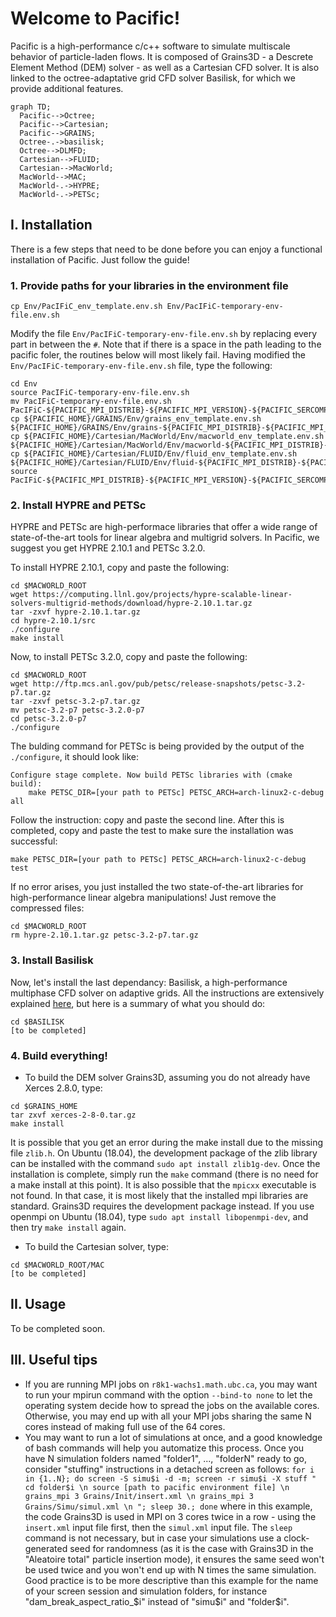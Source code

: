 # Welcome to Pacific!

Pacific is a high-performance c/c++ software to simulate multiscale behavior of particle-laden flows. It is composed of Grains3D - a Descrete Element Method  (DEM) solver - as well as a Cartesian CFD solver. It is also linked to the octree-adaptative grid CFD solver Basilisk, for which we provide additional features.

```mermaid
graph TD;
  Pacific-->Octree;
  Pacific-->Cartesian;
  Pacific-->GRAINS;
  Octree-.->basilisk;
  Octree-->DLMFD;
  Cartesian-->FLUID;
  Cartesian-->MacWorld;
  MacWorld-->MAC;
  MacWorld-.->HYPRE;
  MacWorld-.->PETSc;
```



## I. Installation
There is a few steps that need to be done before you can enjoy a functional installation of Pacific. Just follow the guide!

### 1. Provide paths for your libraries in the environment file
```
cp Env/PacIFiC_env_template.env.sh Env/PacIFiC-temporary-env-file.env.sh
```

Modify the file `Env/PacIFiC-temporary-env-file.env.sh` by replacing every part in between the `#`. Note that if there is a space in the path leading to the pacific foler, the routines below will most likely fail.
Having modified the `Env/PacIFiC-temporary-env-file.env.sh` file, type the following:

```
cd Env
source PacIFiC-temporary-env-file.env.sh
mv PacIFiC-temporary-env-file.env.sh PacIFiC-${PACIFIC_MPI_DISTRIB}-${PACIFIC_MPI_VERSION}-${PACIFIC_SERCOMPIL_ENV}-${PACIFIC_SERCOMPIL_VERSION}.env.sh
cp ${PACIFIC_HOME}/GRAINS/Env/grains_env_template.env.sh ${PACIFIC_HOME}/GRAINS/Env/grains-${PACIFIC_MPI_DISTRIB}-${PACIFIC_MPI_VERSION}-${PACIFIC_SERCOMPIL_ENV}-${PACIFIC_SERCOMPIL_VERSION}.env.sh
cp ${PACIFIC_HOME}/Cartesian/MacWorld/Env/macworld_env_template.env.sh ${PACIFIC_HOME}/Cartesian/MacWorld/Env/macworld-${PACIFIC_MPI_DISTRIB}-${PACIFIC_MPI_VERSION}-${PACIFIC_SERCOMPIL_ENV}-${PACIFIC_SERCOMPIL_VERSION}.env.sh
cp ${PACIFIC_HOME}/Cartesian/FLUID/Env/fluid_env_template.env.sh ${PACIFIC_HOME}/Cartesian/FLUID/Env/fluid-${PACIFIC_MPI_DISTRIB}-${PACIFIC_MPI_VERSION}-${PACIFIC_SERCOMPIL_ENV}-${PACIFIC_SERCOMPIL_VERSION}.env.sh
source PacIFiC-${PACIFIC_MPI_DISTRIB}-${PACIFIC_MPI_VERSION}-${PACIFIC_SERCOMPIL_ENV}-${PACIFIC_SERCOMPIL_VERSION}.env.sh
```

### 2. Install HYPRE and PETSc
HYPRE and PETSc are high-performace libraries that offer a wide range of state-of-the-art tools for linear algebra and multigrid solvers. In Pacific, we suggest you get HYPRE 2.10.1 and PETSc 3.2.0.

To install HYPRE 2.10.1, copy and paste the following:
```
cd $MACWORLD_ROOT
wget https://computing.llnl.gov/projects/hypre-scalable-linear-solvers-multigrid-methods/download/hypre-2.10.1.tar.gz
tar -zxvf hypre-2.10.1.tar.gz
cd hypre-2.10.1/src
./configure
make install
```

Now, to install PETSc 3.2.0, copy and paste the following:
```
cd $MACWORLD_ROOT
wget http://ftp.mcs.anl.gov/pub/petsc/release-snapshots/petsc-3.2-p7.tar.gz
tar -zxvf petsc-3.2-p7.tar.gz
mv petsc-3.2-p7 petsc-3.2.0-p7
cd petsc-3.2.0-p7
./configure
```
The bulding command for PETSc is being provided by the output of the `./configure`, it should look like: 
```
Configure stage complete. Now build PETSc libraries with (cmake build):
    make PETSC_DIR=[your path to PETSc] PETSC_ARCH=arch-linux2-c-debug all
```
   
Follow the instruction: copy and paste the second line. After this is completed, copy and paste the test to make sure the installation was successful:

```
make PETSC_DIR=[your path to PETSc] PETSC_ARCH=arch-linux2-c-debug test
```

If no error arises, you just installed the two state-of-the-art libraries for high-performance linear algebra manipulations! Just remove the compressed files:
```
cd $MACWORLD_ROOT
rm hypre-2.10.1.tar.gz petsc-3.2-p7.tar.gz
```


### 3. Install Basilisk
Now, let's install the last dependancy: Basilisk, a high-performance multiphase CFD solver on adaptive grids.
All the instructions are extensively explained [here](https://basilisk.fr/install), but here is a summary of what you should do:

```
cd $BASILISK
[to be completed]
```


### 4. Build everything!
* To build the DEM solver Grains3D, assuming you do not already have Xerces 2.8.0, type:
```
cd $GRAINS_HOME
tar zxvf xerces-2-8-0.tar.gz
make install
```
It is possible that you get an error during the make install due to the missing file `zlib.h`. On Ubuntu (18.04), the development package of the zlib library can be installed with the command `sudo apt install zlib1g-dev`. Once the installation is complete, simply run the `make` command (there is no need for a make install at this point). It is also possible that the `mpicxx` executable is not found. In that case, it is most likely that the installed mpi libraries are standard. Grains3D requires the development package instead. If you use openmpi on Ubuntu (18.04), type `sudo apt install libopenmpi-dev`, and then try `make install` again.


* To build the Cartesian solver, type:
```
cd $MACWORLD_ROOT/MAC
[to be completed]
```


## II. Usage
To be completed soon.

## III. Useful tips
* If you are running MPI jobs on `r8k1-wachs1.math.ubc.ca`, you may want to run your mpirun command with the option `--bind-to none` to let the operating system decide how to spread the jobs on the available cores. Otherwise, you may end up with all your MPI jobs sharing the same N cores instead of making full use of the 64 cores.
* You may want to run a lot of simulations at once, and a good knowledge of bash commands will help you automatize this process. Once you have N simulation folders named "folder1", ..., "folderN" ready to go, consider "stuffing" instructions in a detached screen as follows:
 `for i in {1..N}; do screen -S simu$i -d -m; screen -r simu$i -X stuff " cd folder$i \n source [path to pacific environment file] \n grains_mpi 3 Grains/Init/insert.xml \n grains_mpi 3 Grains/Simu/simul.xml \n "; sleep 30.; done`
  where in this example, the code Grains3D is used in MPI on 3 cores twice in a row - using the `insert.xml` input file first, then the `simul.xml` input file. The `sleep` command is not necessary, but in case your simulations use a clock-generated seed for randomness (as it is the case with Grains3D in the "Aleatoire total" particle insertion mode), it ensures the same seed won't be used twice and you won't end up with N times the same simulation.
  Good practice is to be more descriptive than this example for the name of your screen session and simulation folders, for instance "dam_break_aspect_ratio_$i" instead of "simu$i" and "folder$i".